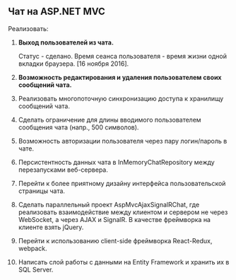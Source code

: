 ﻿## Чат на ASP.NET MVC

Реализовать:

1. __Выход пользователей из чата.__

   Статус - сделано. Время сеанса пользователя - время жизни одной вкладки браузера. [16 ноября 2016].

2. __Возможность редактирования и удаления пользователем своих сообщений чата.__

3. Реализовать многопоточную синхронизацию доступа к хранилищу сообщений чата.

4. Сделать ограничение для длины вводимого пользователем сообщения чата (напр., 500 символов). 

5. Возможность авторизации пользователя через пару логин/пароль в чате.

6. Персистентность данных чата в InMemoryChatRepository между перезапусками веб-сервера.

7. Перейти к более приятному дизайну интерфейса пользовательской страницы чата.

8. Сделать параллельный проект AspMvcAjaxSignalRChat, где реализовать взаимодействие между клиентом и сервером не через WebSocket, а через AJAX и SignalR. В качестве фреймворка на клиенте взять jQuery.

9. Перейти к использованию client-side фреймворка React-Redux, webpack.

10. Написать слой работы с данными на Entity Framework и хранить их в SQL Server.
